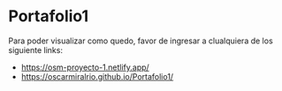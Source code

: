 # Portafolio1
Para poder visualizar como quedo, favor de ingresar a clualquiera de los siguiente links:

- https://osm-proyecto-1.netlify.app/
- https://oscarmiralrio.github.io/Portafolio1/
